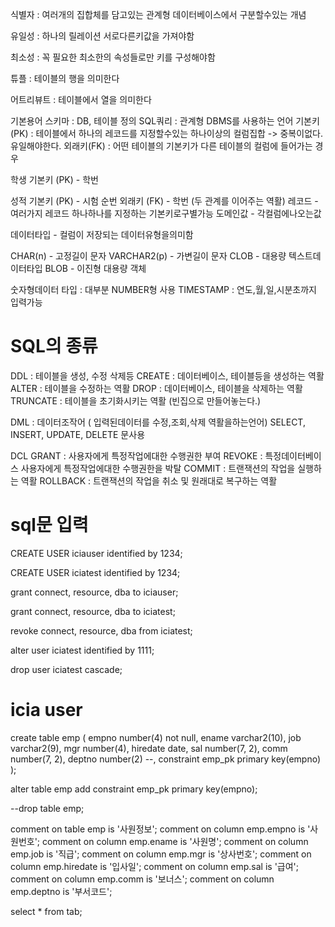 
식별자 : 여러개의 집합체를 담고있는 관계형 데이터베이스에서 구분할수있는 개념

유일성 : 하나의 릴레이션 서로다른키값을 가져야함

최소성 : 꼭 필요한 최소한의 속성들로만 키를 구성해야함

튜플 :  테이블의 행을 의미한다

어트리뷰트 : 테이블에서 열을 의미한다


기본용어
스키마 : DB, 테이블 정의
SQL쿼리 : 관계형 DBMS를 사용하는 언어
기본키(PK) : 테이블에서 하나의 레코드를 지정할수있는 하나이상의 컬럼집합
-> 중복이없다. 유일해야한다.
외래키(FK) : 어떤 테이블의 기본키가 다른 테이블의 컬럼에 들어가는 경우


학생
기본키 (PK) - 학번

성적
기본키 (PK) - 시험 순번
외래키 (FK) - 학번 (두 관계를 이어주는 역활)
레코드 - 여러가지 레코드 하나하나를 지정하는 기본키로구별가능
도메인값 - 각컬럼에나오는값

데이터타입 - 컬럼이 저장되는 데이터유형을의미함

CHAR(n) - 고정길이 문자
VARCHAR2(p) - 가변길이 문자
CLOB - 대용량 텍스트데이터타입
BLOB - 이진형 대용량 객체

숫자형데이터 타입 : 대부분 NUMBER형 사용
TIMESTAMP : 연도,월,일,시분초까지 입력가능

# SQL의 종류

DDL : 테이블을 생성, 수정 삭제등
CREATE : 데이터베이스, 테이블등을 생성하는 역활
ALTER : 테이블을 수정하는 역활
DROP : 데이터베이스, 테이블을 삭제하는 역활
TRUNCATE : 테이블을 초기화시키는 역활 (빈집으로 만들어놓는다.)

DML : 데이터조작어 ( 입력된데이터를 수정,조회,삭제 역활을하는언어)
SELECT, INSERT, UPDATE, DELETE 문사용


DCL
GRANT : 사용자에게 특정작업에대한 수행권한 부여
REVOKE : 특정데이터베이스 사용자에게 특정작업에대한 수행권한을 박탈
COMMIT : 트랜잭션의 작업을 실행하는 역활
ROLLBACK : 트랜잭션의 작업을 취소 및 원래대로 복구하는 역활


# sql문 입력

CREATE USER iciauser identified by 1234;

CREATE USER iciatest identified by 1234;

grant connect, resource, dba to iciauser;

grant connect, resource, dba to iciatest;

revoke connect, resource, dba from iciatest;

alter user iciatest identified by 1111;

drop user iciatest cascade;


# icia user
create table emp
(
 empno number(4) not null,
 ename varchar2(10),
 job varchar2(9),
 mgr number(4),
 hiredate date,
 sal number(7, 2),
 comm number(7, 2),
 deptno number(2)
 --, constraint emp_pk primary key(empno)
);

alter table emp add constraint emp_pk primary key(empno);

--drop table emp;

comment on table emp is '사원정보';
comment on column emp.empno is '사원번호';
comment on column emp.ename is '사원명';
comment on column emp.job is '직급';
comment on column emp.mgr is '상사번호';
comment on column emp.hiredate is '입사일';
comment on column emp.sal is '급여';
comment on column emp.comm is '보너스';
comment on column emp.deptno is '부서코드';

select * from tab;
